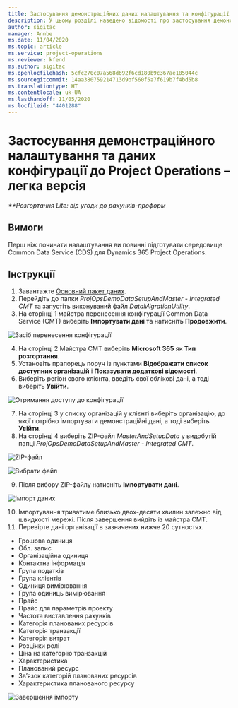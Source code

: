 ```yaml
---
title: Застосування демонстраційних даних налаштування та конфігурації – легка версія
description: У цьому розділі наведено відомості про застосування демонстраційних даних налаштування та конфігурації для Project Operations.
author: sigitac
manager: Annbe
ms.date: 11/04/2020
ms.topic: article
ms.service: project-operations
ms.reviewer: kfend
ms.author: sigitac
ms.openlocfilehash: 5cfc270c07a568d692f6cd180b9c367ae185044c
ms.sourcegitcommit: 14aa380759214713d9bf560f5a7f619b7f4bd5b8
ms.translationtype: HT
ms.contentlocale: uk-UA
ms.lasthandoff: 11/05/2020
ms.locfileid: "4401288"
---
```

# <a name="apply-demo-setup-and-configuration-data-for-project-operations---lite"></a>Застосування демонстраційного налаштування та даних конфігурації до Project Operations – легка версія 

_**Розгортання Lite: від угоди до рахунків-проформ_

## <a name="prerequisites"></a>Вимоги

Перш ніж починати налаштування ви повинні підготувати середовище Common Data Service (CDS) для Dynamics 365 Project Operations.


## <a name="instructions"></a>Інструкції

1. Завантажте [Основний пакет даних](https://download.microsoft.com/download/3/4/1/341bf279-a64f-4baa-af31-ce624859b518/ProjOpsSampleSetupData%20-%20CE%20only%20CMT.zip). 
2. Перейдіть до папки *ProjOpsDemoDataSetupAndMaster - Integrated CMT* та запустіть виконуваний файл *DataMigrationUtility*.
3. На сторінці 1 майстра перенесення конфігурації Common Data Service (CMT) виберіть **Імпортувати дані** та натисніть **Продовжити**.

![Засіб перенесення конфігурації](./media/1ConfigurationMigration.png)

4. На сторінці 2 Майстра CMT виберіть **Microsoft 365** як **Тип розгортання**.
5. Установіть прапорець поруч із пунктами **Відображати список доступних організацій** і **Показувати додаткові відомості**.
6. Виберіть регіон свого клієнта, введіть свої облікові дані, а тоді виберіть **Увійти**.

![Отримання доступу до конфігурації](./media/2ConfigurationSignin.png)

7. На сторінці 3 у списку організацій у клієнті виберіть організацію, до якої потрібно імпортувати демонстраційні дані, а тоді виберіть **Увійти**.
8. На сторінці 4 виберіть ZIP-файл *MasterAndSetupData* у видобутій папці *ProjOpsDemoDataSetupAndMaster - Integrated CMT*.

![ZIP-файл](./media/3ZipFile.png)

![Вибрати файл](./media/4SelectAFile.png)

9. Після вибору ZIP-файлу натисніть **Імпортувати дані**.

![Імпорт даних](./media/5ImportData.png)

10. Імпортування триватиме близько двох-десяти хвилин залежно від швидкості мережі. Після завершення вийдіть із майстра CMT. 
11. Перевірте дані організації в зазначених нижче 20 сутностях.

-   Грошова одиниця
-   Обл. запис
-   Організаційна одиниця
-   Контактна інформація
-   Група податків
-   Група клієнтів
-   Одиниця вимірювання
-   Група одиниць вимірювання
-   Прайс
-   Прайс для параметрів проекту 
-   Частота виставлення рахунків
-   Категорія планованих ресурсів
-   Категорія транзакції
-   Категорія витрат
-   Розцінки ролі
-   Ціна на категорію транзакцій
-   Характеристика
-   Планований ресурс
-   Зв’язок категорій планованих ресурсів
-   Характеристика планованого ресурсу

![Завершення імпорту](./media/6CompleteImport.png)
